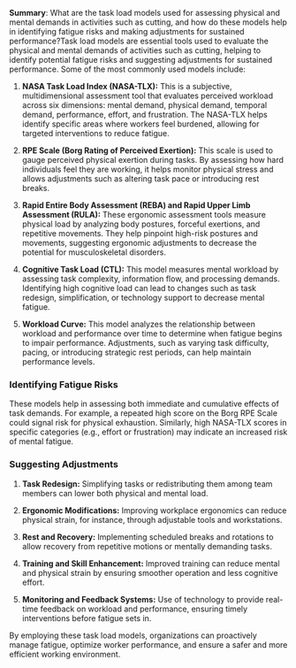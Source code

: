 **Summary**: What are the task load models used for assessing physical and mental demands in activities such as cutting, and how do these models help in identifying fatigue risks and making adjustments for sustained performance?Task load models are essential tools used to evaluate the physical and mental demands of activities such as cutting, helping to identify potential fatigue risks and suggesting adjustments for sustained performance. Some of the most commonly used models include:

1. **NASA Task Load Index (NASA-TLX):** This is a subjective, multidimensional assessment tool that evaluates perceived workload across six dimensions: mental demand, physical demand, temporal demand, performance, effort, and frustration. The NASA-TLX helps identify specific areas where workers feel burdened, allowing for targeted interventions to reduce fatigue.

2. **RPE Scale (Borg Rating of Perceived Exertion):** This scale is used to gauge perceived physical exertion during tasks. By assessing how hard individuals feel they are working, it helps monitor physical stress and allows adjustments such as altering task pace or introducing rest breaks.

3. **Rapid Entire Body Assessment (REBA) and Rapid Upper Limb Assessment (RULA):** These ergonomic assessment tools measure physical load by analyzing body postures, forceful exertions, and repetitive movements. They help pinpoint high-risk postures and movements, suggesting ergonomic adjustments to decrease the potential for musculoskeletal disorders.

4. **Cognitive Task Load (CTL):** This model measures mental workload by assessing task complexity, information flow, and processing demands. Identifying high cognitive load can lead to changes such as task redesign, simplification, or technology support to decrease mental fatigue.

5. **Workload Curve:** This model analyzes the relationship between workload and performance over time to determine when fatigue begins to impair performance. Adjustments, such as varying task difficulty, pacing, or introducing strategic rest periods, can help maintain performance levels.

### Identifying Fatigue Risks

These models help in assessing both immediate and cumulative effects of task demands. For example, a repeated high score on the Borg RPE Scale could signal risk for physical exhaustion. Similarly, high NASA-TLX scores in specific categories (e.g., effort or frustration) may indicate an increased risk of mental fatigue.

### Suggesting Adjustments

1. **Task Redesign:** Simplifying tasks or redistributing them among team members can lower both physical and mental load.

2. **Ergonomic Modifications:** Improving workplace ergonomics can reduce physical strain, for instance, through adjustable tools and workstations.

3. **Rest and Recovery:** Implementing scheduled breaks and rotations to allow recovery from repetitive motions or mentally demanding tasks.

4. **Training and Skill Enhancement:** Improved training can reduce mental and physical strain by ensuring smoother operation and less cognitive effort.

5. **Monitoring and Feedback Systems:** Use of technology to provide real-time feedback on workload and performance, ensuring timely interventions before fatigue sets in.

By employing these task load models, organizations can proactively manage fatigue, optimize worker performance, and ensure a safer and more efficient working environment.